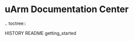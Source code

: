 uArm Documentation Center
==================================================
.. toctree::

   HISTORY
   README
   getting_started
